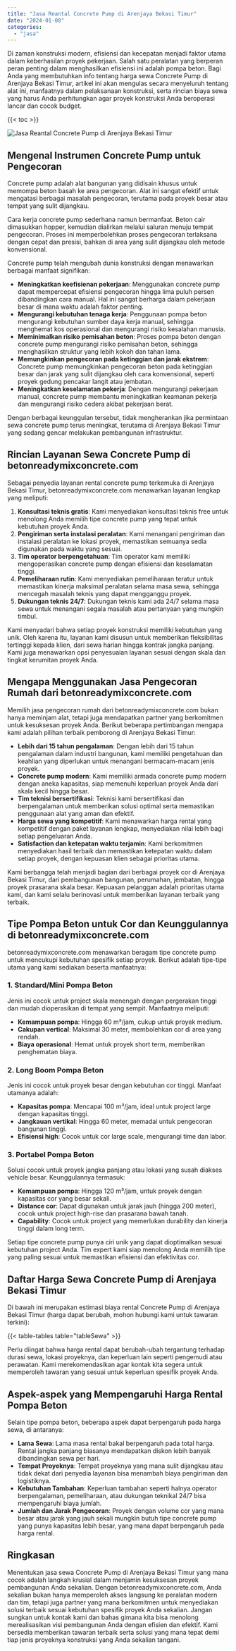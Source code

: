 ```yaml
---
title: "Jasa Reantal Concrete Pump di Arenjaya Bekasi Timur"
date: "2024-01-08"
categories: 
  - "jasa"
---
```


Di zaman konstruksi modern, efisiensi dan kecepatan menjadi faktor utama dalam keberhasilan proyek pekerjaan. Salah satu peralatan yang berperan peran penting dalam menghasilkan efisiensi ini adalah pompa beton. Bagi Anda yang membutuhkan info tentang harga sewa Concrete Pump di Arenjaya Bekasi Timur, artikel ini akan mengulas secara menyeluruh tentang alat ini, manfaatnya dalam pelaksanaan konstruksi, serta rincian biaya sewa yang harus Anda perhitungkan agar proyek konstruksi Anda beroperasi lancar dan cocok budget.

{{< toc >}}

![Jasa Reantal Concrete Pump di Arenjaya Bekasi Timur](https://betoncor8.github.io/pump/concrete-pump%20(11).png)

## Mengenal Instrumen Concrete Pump untuk Pengecoran

Concrete pump adalah alat bangunan yang didisain khusus untuk memompa beton basah ke area pengecoran. Alat ini sangat efektif untuk mengatasi berbagai masalah pengecoran, terutama pada proyek besar atau tempat yang sulit dijangkau.

Cara kerja concrete pump sederhana namun bermanfaat. Beton cair dimasukkan hopper, kemudian dialirkan melalui saluran menuju tempat pengecoran. Proses ini memperbolehkan proses pengecoran terlaksana dengan cepat dan presisi, bahkan di area yang sulit dijangkau oleh metode konvensional.

Concrete pump telah mengubah dunia konstruksi dengan menawarkan berbagai manfaat signifikan:

- **Meningkatkan keefisienan pekerjaan**: Menggunakan concrete pump dapat mempercepat efisiensi pengecoran hingga lima puluh persen dibandingkan cara manual. Hal ini sangat berharga dalam pekerjaan besar di mana waktu adalah faktor penting.
- **Mengurangi kebutuhan tenaga kerja**: Penggunaan pompa beton mengurangi kebutuhan sumber daya kerja manual, sehingga menghemat kos operasional dan mengurangi risiko kesalahan manusia.
- **Meminimalkan risiko pemisahan beton**: Proses pompa beton dengan concrete pump mengurangi risiko pemisahan beton, sehingga menghasilkan struktur yang lebih kokoh dan tahan lama.
- **Memungkinkan pengecoran pada ketinggian dan jarak ekstrem**: Concrete pump memungkinkan pengecoran beton pada ketinggian besar dan jarak yang sulit dijangkau oleh cara konvensional, seperti proyek gedung pencakar langit atau jembatan.
- **Meningkatkan keselamatan pekerja**: Dengan mengurangi pekerjaan manual, concrete pump membantu meningkatkan keamanan pekerja dan mengurangi risiko cedera akibat pekerjaan berat.

Dengan berbagai keunggulan tersebut, tidak mengherankan jika permintaan sewa concrete pump terus meningkat, terutama di Arenjaya Bekasi Timur yang sedang gencar melakukan pembangunan infrastruktur.

## Rincian Layanan Sewa Concrete Pump di betonreadymixconcrete.com

Sebagai penyedia layanan rental concrete pump terkemuka di Arenjaya Bekasi Timur, betonreadymixconcrete.com menawarkan layanan lengkap yang meliputi:

1. **Konsultasi teknis gratis**: Kami menyediakan konsultasi teknis free untuk menolong Anda memilih tipe concrete pump yang tepat untuk kebutuhan proyek Anda.
2. **Pengiriman serta instalasi peralatan**: Kami menangani pengiriman dan instalasi peralatan ke lokasi proyek, memastikan semuanya sedia digunakan pada waktu yang sesuai.
3. **Tim operator berpengetahuan**: Tim operator kami memiliki mengoperasikan concrete pump dengan efisiensi dan keselamatan tinggi.
4. **Pemeliharaan rutin**: Kami menyediakan pemeliharaan teratur untuk memastikan kinerja maksimal peralatan selama masa sewa, sehingga mencegah masalah teknis yang dapat mengganggu proyek.
5. **Dukungan teknis 24/7**: Dukungan teknis kami ada 24/7 selama masa sewa untuk menangani segala masalah atau pertanyaan yang mungkin timbul.

Kami menyadari bahwa setiap proyek konstruksi memiliki kebutuhan yang unik. Oleh karena itu, layanan kami disusun untuk memberikan fleksibilitas tertinggi kepada klien, dari sewa harian hingga kontrak jangka panjang. Kami juga menawarkan opsi penyesuaian layanan sesuai dengan skala dan tingkat kerumitan proyek Anda.

## Mengapa Menggunakan Jasa Pengecoran Rumah dari betonreadymixconcrete.com

Memilih jasa pengecoran rumah dari betonreadymixconcrete.com bukan hanya meminjam alat, tetapi juga mendapatkan partner yang berkomitmen untuk kesuksesan proyek Anda. Berikut beberapa pertimbangan mengapa kami adalah pilihan terbaik pemborong di Arenjaya Bekasi Timur:

- **Lebih dari 15 tahun pengalaman**: Dengan lebih dari 15 tahun pengalaman dalam industri bangunan, kami memiliki pengetahuan dan keahlian yang diperlukan untuk menangani bermacam-macam jenis proyek.
- **Concrete pump modern**: Kami memiliki armada concrete pump modern dengan aneka kapasitas, siap memenuhi keperluan proyek Anda dari skala kecil hingga besar.
- **Tim teknisi bersertifikasi**: Teknisi kami bersertifikasi dan berpengalaman untuk memberikan solusi optimal serta memastikan penggunaan alat yang aman dan efektif.
- **Harga sewa yang kompetitif**: Kami menawarkan harga rental yang kompetitif dengan paket layanan lengkap, menyediakan nilai lebih bagi setiap pengeluaran Anda.
- **Satisfaction dan ketepatan waktu terjamin**: Kami berkomitmen menyediakan hasil terbaik dan memastikan ketepatan waktu dalam setiap proyek, dengan kepuasan klien sebagai prioritas utama.

Kami berbangga telah menjadi bagian dari berbagai proyek cor di Arenjaya Bekasi Timur, dari pembangunan bangunan, perumahan, jembatan, hingga proyek prasarana skala besar. Kepuasan pelanggan adalah prioritas utama kami, dan kami selalu berinovasi untuk memberikan layanan terbaik yang terbaik.

## Tipe Pompa Beton untuk Cor dan Keunggulannya di betonreadymixconcrete.com

betonreadymixconcrete.com menawarkan beragam tipe concrete pump untuk mencukupi kebutuhan spesifik setiap proyek. Berikut adalah tipe-tipe utama yang kami sediakan beserta manfaatnya:

### 1\. Standard/Mini Pompa Beton

Jenis ini cocok untuk project skala menengah dengan pergerakan tinggi dan mudah dioperasikan di tempat yang sempit. Manfaatnya meliputi:

- **Kemampuan pompa**: Hingga 60 m³/jam, cukup untuk proyek medium.
- **Cakupan vertical**: Maksimal 30 meter, membolehkan cor di area yang rendah.
- **Biaya operasional**: Hemat untuk proyek short term, memberikan penghematan biaya.

### 2\. Long Boom Pompa Beton

Jenis ini cocok untuk proyek besar dengan kebutuhan cor tinggi. Manfaat utamanya adalah:

- **Kapasitas pompa**: Mencapai 100 m³/jam, ideal untuk project large dengan kapasitas tinggi.
- **Jangkauan vertikal**: Hingga 60 meter, memadai untuk pengecoran bangunan tinggi.
- **Efisiensi high**: Cocok untuk cor large scale, mengurangi time dan labor.

### 3\. Portabel Pompa Beton

Solusi cocok untuk proyek jangka panjang atau lokasi yang susah diakses vehicle besar. Keunggulannya termasuk:

- **Kemampuan pompa**: Hingga 120 m³/jam, untuk proyek dengan kapasitas cor yang besar sekali.
- **Distance cor**: Dapat digunakan untuk jarak jauh (hingga 200 meter), cocok untuk project high-rise dan prasarana bawah tanah.
- **Capability**: Cocok untuk project yang memerlukan durability dan kinerja tinggi dalam long term.

Setiap tipe concrete pump punya ciri unik yang dapat dioptimalkan sesuai kebutuhan project Anda. Tim expert kami siap menolong Anda memilih tipe yang paling sesuai untuk memastikan efisiensi dan efektivitas cor.

## Daftar Harga Sewa Concrete Pump di Arenjaya Bekasi Timur

Di bawah ini merupakan estimasi biaya rental Concrete Pump di Arenjaya Bekasi Timur (harga dapat berubah, mohon hubungi kami untuk tawaran terkini):

{{< table-tables table="tableSewa" >}}

Perlu diingat bahwa harga rental dapat berubah-ubah tergantung terhadap durasi sewa, lokasi proyeknya, dan keperluan lain seperti pengemudi atau perawatan. Kami merekomendasikan agar kontak kita segera untuk memperoleh tawaran yang sesuai untuk keperluan spesifik proyek Anda.

## Aspek-aspek yang Mempengaruhi Harga Rental Pompa Beton

Selain tipe pompa beton, beberapa aspek dapat berpengaruh pada harga sewa, di antaranya:

- **Lama Sewa**: Lama masa rental bakal berpengaruh pada total harga. Rental jangka panjang biasanya mendapatkan diskon lebih banyak dibandingkan sewa per hari.
- **Tempat Proyeknya**: Tempat proyeknya yang mana sulit dijangkau atau tidak dekat dari penyedia layanan bisa menambah biaya pengiriman dan logistiknya.
- **Kebutuhan Tambahan**: Keperluan tambahan seperti halnya operator berpengalaman, pemeliharaan, atau dukungan teknikal 24/7 bisa mempengaruhi biaya jumlah.
- **Jumlah dan Jarak Pengecoran**: Proyek dengan volume cor yang mana besar atau jarak yang jauh sekali mungkin butuh tipe concrete pump yang punya kapasitas lebih besar, yang mana dapat berpengaruh pada harga rental.

## Ringkasan

Menentukan jasa sewa Concrete Pump di Arenjaya Bekasi Timur yang mana cocok adalah langkah krusial dalam menjamin kesuksesan proyek pembangunan Anda sekalian. Dengan betonreadymixconcrete.com, Anda sekalian bukan hanya memperoleh akses langsung ke peralatan modern dan tim, tetapi juga partner yang mana berkomitmen untuk menyediakan solusi terbaik sesuai kebutuhan spesifik proyek Anda sekalian. Jangan sungkan untuk kontak kami dan bahas gimana kita bisa menolong merealisasikan visi pembangunan Anda dengan efisien dan efektif. Kami bersedia memberikan tawaran terbaik serta solusi yang mana tepat demi tiap jenis proyeknya konstruksi yang Anda sekalian tangani.
